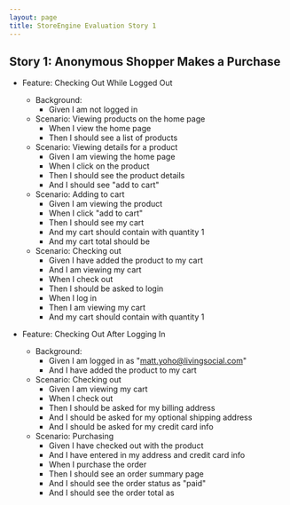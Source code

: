 ```yaml
---
layout: page
title: StoreEngine Evaluation Story 1
---
```


## Story 1: Anonymous Shopper Makes a Purchase

* Feature: Checking Out While Logged Out
    * Background:
        * Given I am not logged in
    * Scenario: Viewing products on the home page
        * When I view the home page
        * Then I should see a list of products
    * Scenario: Viewing details for a product
        * Given I am viewing the home page
        * When I click on the product <product name>
        * Then I should see the product details
        * And I should see "add to cart"
    * Scenario: Adding to cart
        * Given I am viewing the product <product name>
        * When I click "add to cart"
        * Then I should see my cart
        * And my cart should contain <product name> with quantity 1
        * And my cart total should be <dollar amount>
    * Scenario: Checking out
        * Given I have added the product <product name> to my cart
        * And I am viewing my cart
        * When I check out
        * Then I should be asked to login
        * When I log in
        * Then I am viewing my cart
        * And my cart should contain <product name> with quantity 1

* Feature: Checking Out After Logging In
    * Background:
        * Given I am logged in as "matt.yoho@livingsocial.com"
        * And I have added the product <product name> to my cart
    * Scenario: Checking out
        * Given I am viewing my cart
        * When I check out
        * Then I should be asked for my billing address
        * And I should be asked for my optional shipping address
        * And I should be asked for my credit card info
    * Scenario: Purchasing
        * Given I have checked out with the product <product name>
        * And I have entered in my address and credit card info
        * When I purchase the order
        * Then I should see an order summary page
        * And I should see the order status as "paid"
        * And I should see the order total as <dollar amount>
